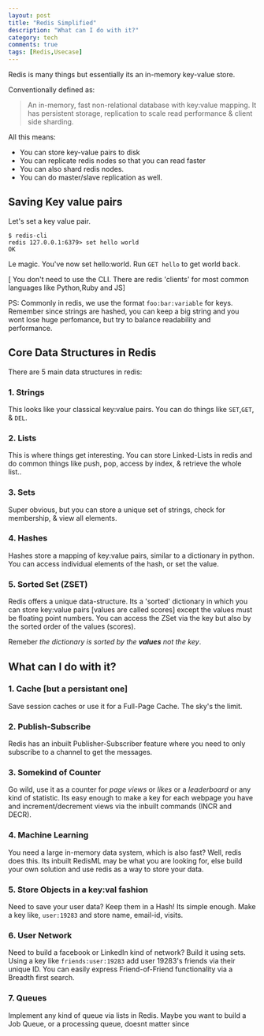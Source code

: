 ```yaml
---
layout: post
title: "Redis Simplified"
description: "What can I do with it?"
category: tech
comments: true
tags: [Redis,Usecase]
---
```


Redis is many things but essentially its an in-memory key-value store.

Conventionally defined as:
> An in-memory, fast non-relational database with key:value mapping. It has persistent storage, replication to scale read performance & client side sharding.

All this means:
- You can store key-value pairs to disk
- You can replicate redis nodes so that you can read faster
- You can also shard redis nodes.
- You can do master/slave replication as well.

## Saving Key value pairs
Let's set a key value pair.

```
$ redis-cli
redis 127.0.0.1:6379> set hello world
OK
```

Le magic. You've now set hello:world.
Run `GET hello` to get world back.

[ You don't need to use the CLI. There are redis 'clients' for most common languages like Python,Ruby and JS]

PS: Commonly in redis, we use the format `foo:bar:variable` for keys. Remember since strings are hashed, you can keep a big string and you wont lose huge perfomance, but try to balance readability and performance.

## Core Data Structures in Redis
There are 5 main data structures in redis:  

### 1. Strings

This looks like your classical key:value pairs. You can do things like `SET`,`GET`, & `DEL`.

### 2. Lists

This is where things get interesting. You can store Linked-Lists in redis and do common things like push, pop, access by index, & retrieve the whole list.. 

### 3. Sets

Super obvious, but you can store a unique set of strings, check  for membership, & view all elements.

### 4. Hashes 
Hashes store a mapping of key:value pairs, similar to a dictionary in python. You can access individual elements of the hash, or set the value.

### 5. Sorted Set (ZSET)

Redis offers a unique data-structure. Its a 'sorted' dictionary in which you can store key:value pairs [values are called scores] except the values must be floating point numbers. You can access the ZSet via the key but also by the sorted order of the values (scores).

Remeber *the dictionary is sorted by the* ***values*** *not the key*.

## What can I do with it?

### 1. Cache [but a persistant one]
Save session caches or use it for a Full-Page Cache. The sky's the limit.

### 2. Publish-Subscribe
Redis has an inbuilt Publisher-Subscriber feature where you need to only subscribe to a channel to get the messages.

### 3. Somekind of Counter 
Go wild, use it as a counter for *page views* or *likes* or a *leaderboard* or any kind of statistic. Its easy enough to make a key for each webpage you have and increment/decrement views via the inbuilt commands (INCR and DECR).

### 4. Machine Learning
You need a large in-memory data system, which is also fast? Well, redis does this. Its inbuilt RedisML may be what you are looking for, else build your own solution and use redis as a way to store your data.

### 5. Store Objects in a key:val fashion
Need to save your user data? Keep them in a Hash! Its simple enough. Make a key like, `user:19283` and store name, email-id, visits.

### 6. User Network
Need to build a facebook or LinkedIn kind of network? Build it using sets. Using a key like `friends:user:19283` add user 19283's friends via their unique ID. You can easily express Friend-of-Friend functionality via a Breadth first search.

### 7. Queues
Implement any kind of queue via lists in Redis. Maybe you want to build a Job Queue, or a processing queue, doesnt matter since




